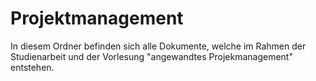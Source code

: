 # Projektmanagement

In diesem Ordner befinden sich alle Dokumente, welche im Rahmen der Studienarbeit und der Vorlesung "angewandtes Projekmanagement" entstehen.
